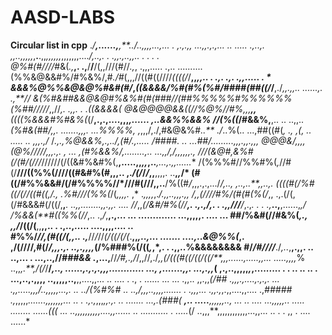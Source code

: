 # AASD-LABS
**Circular list in cpp**
.*/**,......,**,**../..,,,,...,...   . *,.,.,,  ...,,.,.,... .. ..... *.,..,.    
,,*..*,,,,,*,**.**.,,*,,,,,,*,,,,,,,....*/,..,. .   .,,***.*,..,,.. . .  .  .    
@%#(#////*#&(*.,***,. .,**/**/**/(,,///(#//*.,*,   .,,,..... .,..  ..........    
(%%&@&&#%/#%&%/,#*./#*(,,,//((#((////*((((/*/**,,*,,.. .  .,. .,. .,,..... .   * 
&&&%@%%&@&@%#&#(#/*,*((&&&&/%#(#%(%#/####(##((/*/**,./*,,.,,..   ......,. .,**// 
&(%#&##&&@&@#%&%#(#(###//(##%%%%%#%%%%%%(%##/////*,,//****,. .,,. .    .*((&&&&( 
@&@@@@&&((/*/%@%*//#%,,,**,,**((((%&&&#%#&%(*(/**,.,.,....,,,*,...... ,..&&%%&&% 
**//(%(**(*/#&&%,**,.. ..    ..,,..*(%#&(##/***,,.        .......,,,.  ...*%%%%, 
,*,,,/,./,#&@&%#*..** ./*..%(..  ...,##((#(*,     ., ,(, ..    ..... ..  ,,,.,/* 
/*.,***.,%@&&%,.*,../,**(#/*.,..... */####*. .. ...*##/.........,**,**,**.,,.,,, 
@@@&/,,,,(@%/**/*//*/,,*,.,. , ... ,(#%&&%/,........,.. ...,,*/,***/*,***,,,,,., 
///(&@#,*&%#(/(#/(/***/*/*//////(/((&#%&#%(,**,.....,,*,,*,..***,...,.,,......** 
/(%%%#//%%#%(*,*//#(/**///((%%(////((#&#%(#,,,.. ,.*/(/*/*/*,,**,,,,. ..**,*,*/* 
(#((/#%%&&#/(/#%%%%//*///#(///,,..**/%((#*/*,,,.,.,.../****/*,.., ,..,..**,,..,. 
*((((#(/%#((/(//((#((,/*.*,  .*%#///(%%(*/(*,,,,.* ,* .***,*,,*,*,.*/.,,..,,,.,, 
/,,(////#%/(#(#(%(/*,,    .,.(/(,(/#&&&#(/((/,**,***.    ..,,........,,.,,. .... 
//*,,*(/&#/#%(//**,.  .,.,/,.   . .,,///**/*,.,*.      . . .,***..,**,......,*,/ 
/%&&(**#((%%(//*,.. .,*/*,**,.,...        ... ............. ...,,,,,.   .... ... 
##/%&#(//#&%(*,.,   ,,/*/((/(**,,**,,..         .  .,..,..... ....,,,,....   ..  
#%%/*//,(#((/(,,.. .,***//*/*//*(/((/(/(*.**,,*,..,... .......  ....,..&@%%(*,.  
**,/(///**/,#(/*/,,,.,. ..,.,,,,*(/%###%(/((*,*,*,.          .    .,,..%&&&&&&&& 
#/*****/#/*/*//***./*,..*,**,.,,. ..              ..,...     .   ...,..,//*###&& 
.*,...,**//*/#,.,/*/,,//,./*,,(/(((#((/((/((/**,,,......,.....,,...  .....,,,,*% 
..,,*,.**,/(/*/**/*,.., ......,.,.,.,,,............   ..., ,.......,,. ...,.,,*( 
  ,.,..,,,,,*,*,.........   .     .                   .. .. ..  .   ...,..,.,,,, 
..,,,,,..,**,,....,,... .. .... . ., .    ......  ...     ...   .,,.. ,,.,,*(/## 
*.,,,.*******,....,.,.,. ...  .,*,.....,,,/*.*.,,,,,...,.         ..    ../(%#%# 
..  ..,/*,***,,..,,,,....... . .,,,*... .,,.,*,.,,....,,....            .,*##### 
.,*,,,,,*.......,,,,,,,... .. .  .,.,*,,,*,,.,.   ..    .......       ...,.(###( 
**,.. .....**,,***,,,,.., ... ..       .... ...,,,,,.. ..... ........ ......*((( 
... ..,,,,***,,,*,,,....,,......      ..      ...........  .            .....*(/ 
 ..,,,**,,,,,,,,,,,,...,,... ..  .          .  ,, .        ....          ......* 
